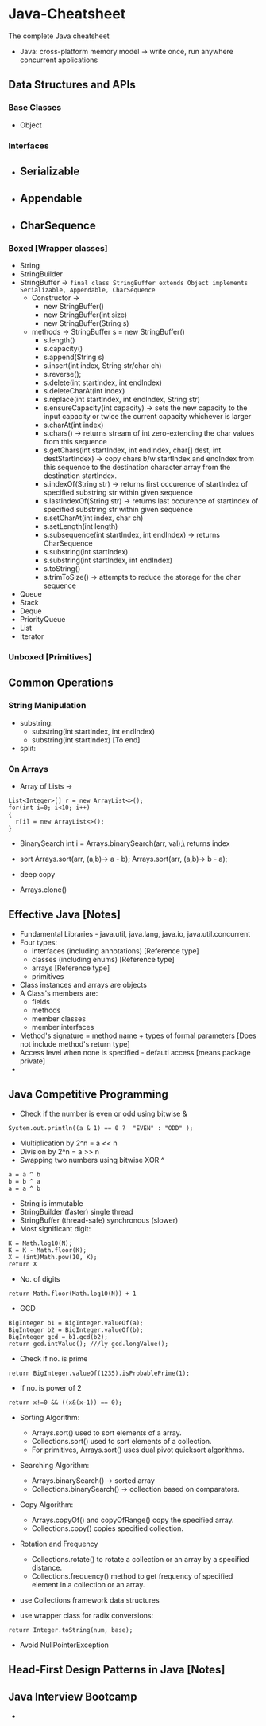 # Java-Cheatsheet
The complete Java cheatsheet

- Java: cross-platform memory model -> write once, run anywhere concurrent applications

## Data Structures and APIs

### Base Classes 
- Object

### Interfaces
- Serializable
  -
- Appendable
  - 
- CharSequence
  - 

### Boxed [Wrapper classes]
- String
- StringBuilder
- StringBuffer -> `final class StringBuffer extends Object implements Serializable, Appendable, CharSequence`
  - Constructor -> 
    - new StringBuffer()
    - new StringBuffer(int size)
    - new StringBuffer(String s)
  - methods -> StringBuffer s = new StringBuffer()
    - s.length()
    - s.capacity()
    - s.append(String s)
    - s.insert(int index, String str/char ch)
    - s.reverse();
    - s.delete(int startIndex, int endIndex)
    - s.deleteCharAt(int index)
    - s.replace(int startIndex, int endIndex, String str)
    - s.ensureCapacity(int capacity) -> sets the new capacity to the input capacity or twice the current capacity whichever is larger
    - s.charAt(int index)
    - s.chars() -> returns stream of int zero-extending the char values from this sequence
    - s.getChars(int startIndex, int endIndex, char[] dest, int destStartIndex) -> copy chars b/w startIndex and endIndex from this sequence to the destination character array from the destination startIndex.
    - s.indexOf(String str) -> returns first occurence of startIndex of specified substring str within given sequence
    - s.lastIndexOf(String str) -> returns last occurence of startIndex of specified substring str within given sequence
    - s.setCharAt(int index, char ch)
    - s.setLength(int length)
    - s.subsequence(int startIndex, int endIndex) -> returns CharSequence
    - s.substring(int startIndex)
    - s.substring(int startIndex, int endIndex)
    - s.toString()
    - s.trimToSize() -> attempts to reduce the storage for the char sequence 
- Queue
- Stack
- Deque
- PriorityQueue
- List
- Iterator


### Unboxed [Primitives]


## Common Operations
### String Manipulation
- substring:
    - substring(int startIndex, int endIndex)
    - substring(int startIndex) [To end]
- split:


### On Arrays
- Array of Lists -> 
```
List<Integer>[] r = new ArrayList<>();
for(int i=0; i<10; i++)
{
  r[i] = new ArrayList<>();
}
```
- BinarySearch
int i = Arrays.binarySearch(arr, val);\\
returns index

- sort 
Arrays.sort(arr, (a,b)-> a - b);
Arrays.sort(arr, (a,b)-> b - a);

- deep copy
- Arrays.clone()

## Effective Java [Notes]

- Fundamental Libraries - java.util, java.lang, java.io, java.util.concurrent
- Four types:
    - interfaces (including annotations) [Reference type]
    - classes (including enums) [Reference type]
    - arrays [Reference type]
    - primitives
- Class instances and arrays are objects
- A Class's members are:
    - fields
    - methods
    - member classes
    - member interfaces
- Method's signature = method name + types of formal parameters [Does not include method's return type]
- Access level when none is specified - defautl access [means package private]
- 

## Java Competitive Programming
- Check if the number is even or odd using bitwise &
```
System.out.println((a & 1) == 0 ?  "EVEN" : "ODD" ); 
```
- Multiplication by 2^n = a << n
- Division by 2^n = a >> n
- Swapping two numbers using bitwise XOR ^
```
a = a ^ b
b = b ^ a
a = a ^ b
```
- String is immutable
- StringBuilder (faster) single thread
- StringBuffer (thread-safe) synchronous (slower)
- Most significant digit:
```
K = Math.log10(N);
K = K - Math.floor(K);
X = (int)Math.pow(10, K);
return X
```
- No. of digits
```
return Math.floor(Math.log10(N)) + 1
```
- GCD
```
BigInteger b1 = BigInteger.valueOf(a); 
BigInteger b2 = BigInteger.valueOf(b); 
BigInteger gcd = b1.gcd(b2); 
return gcd.intValue(); ///ly gcd.longValue();
```
-  Check if no. is prime
```
return BigInteger.valueOf(1235).isProbablePrime(1);
```
- If no. is power of 2
```
return x!=0 && ((x&(x-1)) == 0);     
```
- Sorting Algorithm:
  - Arrays.sort() used to sort elements of a array.
  - Collections.sort() used to sort elements of a collection.
  - For primitives, Arrays.sort() uses dual pivot quicksort algorithms.

- Searching Algorithm:
  - Arrays.binarySearch() -> sorted array
  - Collections.binarySearch() -> collection based on comparators.

- Copy Algorithm: 
  - Arrays.copyOf() and copyOfRange() copy the specified array.
  - Collections.copy() copies specified collection.

- Rotation and Frequency 
  - Collections.rotate() to rotate a collection or an array by a specified distance. 
  - Collections.frequency() method to get frequency of specified element in a collection or an array.

- use Collections framework data structures

- use wrapper class for radix conversions:
```
return Integer.toString(num, base);
```

- Avoid NullPointerException

## Head-First Design Patterns in Java [Notes]


## Java Interview Bootcamp
- 

